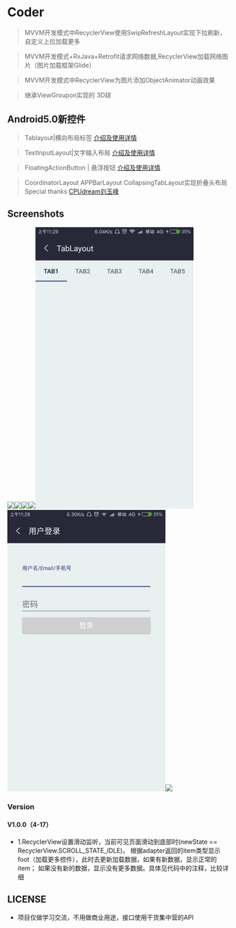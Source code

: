 # Coder

> MVVM开发模式中RecyclerView使用SwipRefreshLayout实现下拉刷新，自定义上拉加载更多

> MVVM开发模式+RxJava+Retrofit请求网络数据,RecyclerView加载网络图片（图片加载框架Glide）

> MVVM开发模式中RecyclerView为图片添加ObjectAnimator动画效果

> 继承ViewGroupon实现的 3D球

## Android5.0新控件

> Tablayout|横向布局标签 [介绍及使用详情](https://github.com/CoderGuoy/Android-Material-Design/blob/master/TabLayout.md) 

> TextInputLayout|文字输入布局 [介绍及使用详情](https://github.com/CoderGuoy/Android-Material-Design/blob/master/TextInputLayout.md) 

> FloatingActionButton | 悬浮按钮 [介绍及使用详情](https://github.com/CoderGuoy/Android-Material-Design/blob/master/FloatingActionButton.md)

> CoordinatorLayout APPBarLayout CollapsingTabLayout实现折叠头布局 Special thanks [CPUdream刘玉峰](http://blog.liuyufeng.tech/post/2017-04-19-toolbar.html)

## Screenshots

![](https://github.com/CoderGuoy/Coder/blob/master/screenshots/coderguoy01.gif)![](https://github.com/CoderGuoy/Coder/blob/master/screenshots/coderguoy03.gif)![](https://github.com/CoderGuoy/Coder/blob/master/screenshots/coderguoy05.gif)![](https://github.com/CoderGuoy/Coder/blob/master/screenshots/3Dtagcloud.gif)![](https://github.com/CoderGuoy/Android-Material-Design/blob/master/screenshots/tablayout00.gif)![](https://github.com/CoderGuoy/Android-Material-Design/blob/master/screenshots/textinputlayout.gif)![](https://github.com/CoderGuoy/Coder/blob/master/screenshots/coordinator.gif)

### Version

#### V1.0.0（4-17）

 - 1.RecyclerView设置滑动监听，当前可见页面滑动到底部时(newState == RecyclerView.SCROLL_STATE_IDLE)，
 根据adapter返回的item类型显示foot（加载更多控件），此时去更新加载数据，如果有新数据，显示正常的item；
 如果没有新的数据，显示没有更多数据。具体见代码中的注释，比较详细

## LICENSE
 - 项目仅做学习交流，不用做商业用途，接口使用干货集中营的API
